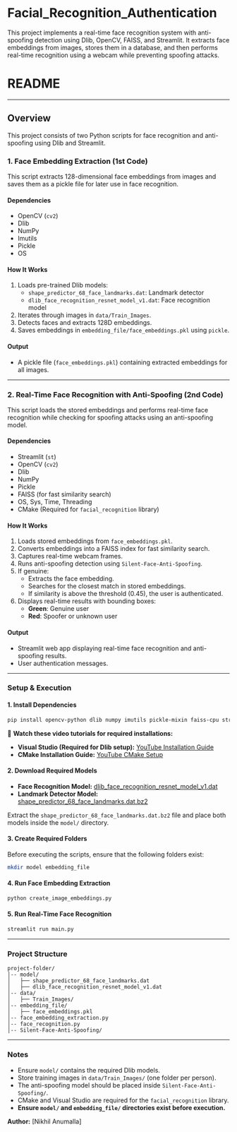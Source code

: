 # Facial_Recognition_Authentication
This project implements a real-time face recognition system with anti-spoofing detection using Dlib, OpenCV, FAISS, and Streamlit. It extracts face embeddings from images, stores them in a database, and then performs real-time recognition using a webcam while preventing spoofing attacks.

# README
---

## Overview
This project consists of two Python scripts for face recognition and anti-spoofing using Dlib and Streamlit.

### **1. Face Embedding Extraction (1st Code)**
This script extracts 128-dimensional face embeddings from images and saves them as a pickle file for later use in face recognition.

#### **Dependencies**
- OpenCV (`cv2`)
- Dlib
- NumPy
- Imutils
- Pickle
- OS

#### **How It Works**
1. Loads pre-trained Dlib models:
   - `shape_predictor_68_face_landmarks.dat`: Landmark detector
   - `dlib_face_recognition_resnet_model_v1.dat`: Face recognition model
2. Iterates through images in `data/Train_Images`.
3. Detects faces and extracts 128D embeddings.
4. Saves embeddings in `embedding_file/face_embeddings.pkl` using `pickle`.

#### **Output**
- A pickle file (`face_embeddings.pkl`) containing extracted embeddings for all images.

---

### **2. Real-Time Face Recognition with Anti-Spoofing (2nd Code)**
This script loads the stored embeddings and performs real-time face recognition while checking for spoofing attacks using an anti-spoofing model.

#### **Dependencies**
- Streamlit (`st`)
- OpenCV (`cv2`)
- Dlib
- NumPy
- Pickle
- FAISS (for fast similarity search)
- OS, Sys, Time, Threading
- CMake (Required for `facial_recognition` library)

#### **How It Works**
1. Loads stored embeddings from `face_embeddings.pkl`.
2. Converts embeddings into a FAISS index for fast similarity search.
3. Captures real-time webcam frames.
4. Runs anti-spoofing detection using `Silent-Face-Anti-Spoofing`.
5. If genuine:
   - Extracts the face embedding.
   - Searches for the closest match in stored embeddings.
   - If similarity is above the threshold (0.45), the user is authenticated.
6. Displays real-time results with bounding boxes:
   - **Green**: Genuine user
   - **Red**: Spoofer or unknown user

#### **Output**
- Streamlit web app displaying real-time face recognition and anti-spoofing results.
- User authentication messages.

---

### **Setup & Execution**

#### **1. Install Dependencies**
```bash
pip install opencv-python dlib numpy imutils pickle-mixin faiss-cpu streamlit cmake
```

📌 **Watch these video tutorials for required installations:**
- **Visual Studio (Required for Dlib setup):** [YouTube Installation Guide](https://youtu.be/oTv7HB6CRpQ?si=8mRwcIC6KwU3SrR3)
- **CMake Installation Guide:** [YouTube CMake Setup](https://youtu.be/8_X5Iq9niDE?si=Tytq4FnzvnA_WDO7)

#### **2. Download Required Models**
- **Face Recognition Model:** [dlib_face_recognition_resnet_model_v1.dat](https://github.com/ageitgey/face_recognition_models/blob/master/face_recognition_models/models/dlib_face_recognition_resnet_model_v1.dat)
- **Landmark Detector Model:** [shape_predictor_68_face_landmarks.dat.bz2](https://github.com/davisking/dlib-models/blob/master/shape_predictor_68_face_landmarks.dat.bz2/)

Extract the `shape_predictor_68_face_landmarks.dat.bz2` file and place both models inside the `model/` directory.

#### **3. Create Required Folders**
Before executing the scripts, ensure that the following folders exist:
```bash
mkdir model embedding_file
```

#### **4. Run Face Embedding Extraction**
```bash
python create_image_embeddings.py
```

#### **5. Run Real-Time Face Recognition**
```bash
streamlit run main.py
```

---

### **Project Structure**
```
project-folder/
│-- model/
│   ├── shape_predictor_68_face_landmarks.dat
│   ├── dlib_face_recognition_resnet_model_v1.dat
│-- data/
│   ├── Train_Images/
│-- embedding_file/
│   ├── face_embeddings.pkl
│-- face_embedding_extraction.py
│-- face_recognition.py
│-- Silent-Face-Anti-Spoofing/
```

---

### **Notes**
- Ensure `model/` contains the required Dlib models.
- Store training images in `data/Train_Images/` (one folder per person).
- The anti-spoofing model should be placed inside `Silent-Face-Anti-Spoofing/`.
- CMake and Visual Studio are required for the `facial_recognition` library.
- **Ensure `model/` and `embedding_file/` directories exist before execution.**

**Author:** [Nikhil Anumalla]
